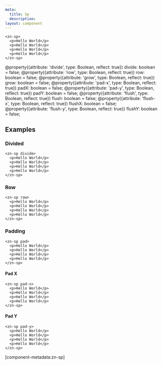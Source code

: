 ```yaml
---
meta:
  title: Sp
  description:
layout: component
---
```


```html:preview
<zn-sp>
  <p>Hello World</p>
  <p>Hello World</p>
  <p>Hello World</p>
  <p>Hello World</p>
</zn-sp>
```

@property({attribute: 'divide', type: Boolean, reflect: true}) divide: boolean = false;
@property({attribute: 'row', type: Boolean, reflect: true}) row: boolean = false;
@property({attribute: 'grow', type: Boolean, reflect: true}) grow: boolean = false;
@property({attribute: 'pad-x', type: Boolean, reflect: true}) padX: boolean = false;
@property({attribute: 'pad-y', type: Boolean, reflect: true}) padY: boolean = false;
@property({attribute: 'flush', type: Boolean, reflect: true}) flush: boolean = false;
@property({attribute: 'flush-x', type: Boolean, reflect: true}) flushX: boolean = false;
@property({attribute: 'flush-y', type: Boolean, reflect: true}) flushY: boolean = false;

## Examples

### Divided

```html:preview
<zn-sp divide>
  <p>Hello World</p>
  <p>Hello World</p>
  <p>Hello World</p>
  <p>Hello World</p>
</zn-sp>
 ```

### Row

```html:preview
<zn-sp row>
  <p>Hello World</p>
  <p>Hello World</p>
  <p>Hello World</p>
  <p>Hello World</p>
</zn-sp>
```

### Padding

```html:preview
<zn-sp pad>
  <p>Hello World</p>
  <p>Hello World</p>
  <p>Hello World</p>
  <p>Hello World</p>
</zn-sp>
```

#### Pad X

```html:preview
<zn-sp pad-x>
  <p>Hello World</p>
  <p>Hello World</p>
  <p>Hello World</p>
  <p>Hello World</p>
</zn-sp>
```

#### Pad Y

```html:preview
<zn-sp pad-y>
  <p>Hello World</p>
  <p>Hello World</p>
  <p>Hello World</p>
  <p>Hello World</p>
</zn-sp>
```

[component-metadata:zn-sp]

